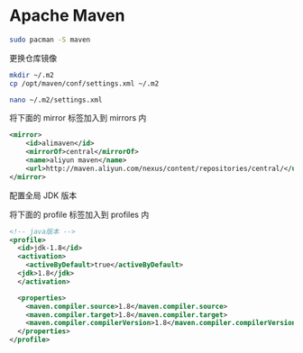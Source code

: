 
# Apache Maven


```bash
sudo pacman -S maven
```

更换仓库镜像

```bash
mkdir ~/.m2
cp /opt/maven/conf/settings.xml ~/.m2

nano ~/.m2/settings.xml
```

将下面的 mirror 标签加入到 mirrors 内

```xml
<mirror>
	<id>alimaven</id>
	<mirrorOf>central</mirrorOf>
	<name>aliyun maven</name>
	<url>http://maven.aliyun.com/nexus/content/repositories/central/</url>
</mirror>

```

配置全局 JDK 版本

将下面的 profile 标签加入到 profiles 内

```xml
<!-- java版本 -->
<profile>
  <id>jdk-1.8</id>
  <activation>
	<activeByDefault>true</activeByDefault>
  <jdk>1.8</jdk>
  </activation>

  <properties>
	<maven.compiler.source>1.8</maven.compiler.source>
	<maven.compiler.target>1.8</maven.compiler.target>
	<maven.compiler.compilerVersion>1.8</maven.compiler.compilerVersion>
  </properties>
</profile>
```
